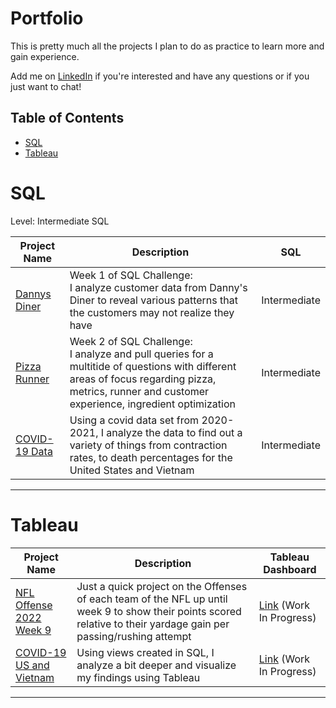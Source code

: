#  Portfolio

This is pretty much all the projects I plan to do as practice to learn more and gain experience.

Add me on [LinkedIn](https://www.linkedin.com/in/vuongnguyen96/) if you're interested and have any questions or if you just want to chat!

##  Table of Contents
- [SQL](#sql)
- [Tableau](#tableau)


# SQL

Level: Intermediate SQL

| Project Name | Description | SQL |
|---|---|---|
| [Dannys Diner](https://github.com/vtn160230/Dannys-Diner) | Week 1 of SQL Challenge: <br> I analyze customer data from Danny's Diner to reveal various patterns that the customers may not realize they have | Intermediate | 
| [Pizza Runner](https://github.com/vtn160230/Pizza-Runner) | Week 2 of SQL Challenge: <br> I analyze and pull queries for a multitide of questions with different areas of focus regarding pizza, metrics, runner and customer experience, ingredient optimization | Intermediate |
| [COVID-19 Data](https://github.com/vtn160230/COVID-19) | Using a covid data set from 2020-2021, I analyze the data to find out a variety of things from contraction rates, to death percentages for the United States and Vietnam  | Intermediate |


***


# Tableau

| Project Name | Description | Tableau Dashboard |
|---|---|---|
| [NFL Offense 2022 Week 9](https://github.com/vtn160230/NFL-2022-Offense-Week-9) | Just a quick project on the Offenses of each team of the NFL up until week 9 to show their points scored relative to their yardage gain per passing/rushing attempt | [Link](https://public.tableau.com/app/profile/tommy.nguyen2848/viz/bopook5/Dashboard1?publish=yes) (Work In Progress)|
| [COVID-19 US and Vietnam]() | Using views created in SQL, I analyze a bit deeper and visualize my findings using Tableau | [Link]() (Work In Progress)|


***

